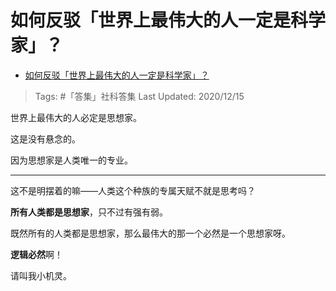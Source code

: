 # 如何反驳「世界上最伟大的人一定是科学家」？

- [如何反驳「世界上最伟大的人一定是科学家」？](https://www.zhihu.com/question/405545968/answer/1496918350)

>Tags: #「答集」社科答集
>Last Updated: 2020/12/15

世界上最伟大的人必定是思想家。

这是没有悬念的。

因为思想家是人类唯一的专业。

---

这不是明摆着的嘛——人类这个种族的专属天赋不就是思考吗？

**所有人类都是思想家**，只不过有强有弱。

既然所有的人类都是思想家，那么最伟大的那一个必然是一个思想家呀。

**逻辑必然**啊！

请叫我小机灵。


